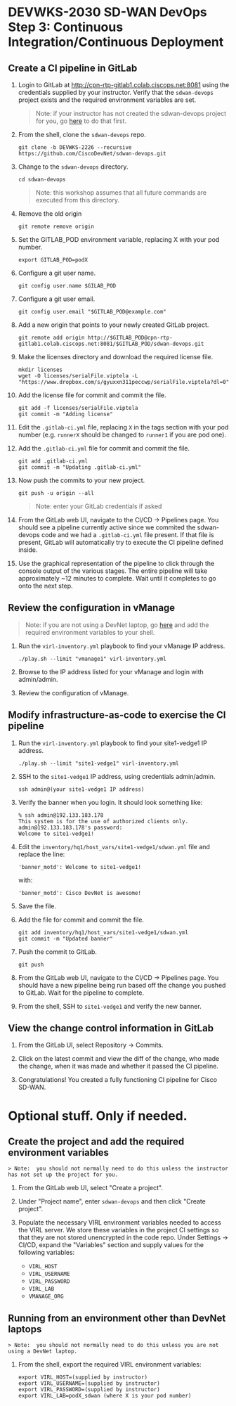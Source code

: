 # DEVWKS-2030 SD-WAN DevOps Step 3: Continuous Integration/Continuous Deployment

## Create a CI pipeline in GitLab
1. Login to GitLab at http://cpn-rtp-gitlab1.colab.ciscops.net:8081 using the credentials supplied by your instructor.  Verify that the `sdwan-devops` project exists and the required environment variables are set.
    > Note: if your instructor has not created the sdwan-devops project for you, go [here](#create-the-project-and-add-the-required-environment-variables) to do that first.

1. From the shell, clone the `sdwan-devops` repo.
    ```
    git clone -b DEVWKS-2226 --recursive https://github.com/CiscoDevNet/sdwan-devops.git
    ```
1. Change to the `sdwan-devops` directory.
    ```
    cd sdwan-devops
    ```
    > Note: this workshop assumes that all future commands are executed from this directory.

1. Remove the old origin
    ```
    git remote remove origin
    ```
1. Set the GITLAB_POD environment variable, replacing X with your pod number.
    ```
    export GITLAB_POD=podX
    ```

1. Configure a git user name.
    ```
    git config user.name $GILAB_POD
    ```
    
1. Configure a git user email.
    ```
    git config user.email "$GITLAB_POD@example.com"
    ```

1. Add a new origin that points to your newly created GitLab project.
    ```
    git remote add origin http://$GITLAB_POD@cpn-rtp-gitlab1.colab.ciscops.net:8081/$GITLAB_POD/sdwan-devops.git
    ```

1. Make the licenses directory and download the required license file.
    ```
    mkdir licenses
	wget -O licenses/serialFile.viptela -L "https://www.dropbox.com/s/gyuxxn311peccwp/serialFile.viptela?dl=0"
    ```

1. Add the license file for commit and commit the file.
    ```
    git add -f licenses/serialFile.viptela
	git commit -m "Adding license"
    ```

1. Edit the `.gitlab-ci.yml` file, replacing `X` in the tags section with your pod number (e.g. `runnerX` should be changed to `runner1` if you are pod one).

1. Add the `.gitlab-ci.yml` file for commit and commit the file.
    ```
    git add .gitlab-ci.yml
	git commit -m "Updating .gitlab-ci.yml"
    ```

1. Now push the commits to your new project.
    ```
    git push -u origin --all
    ```
    > Note: enter your GitLab credentials if asked

1. From the GitLab web UI, navigate to the CI/CD -> Pipelines page.  You should see a pipeline currently active since we commited the sdwan-devops code and we had a `.gitlab-ci.yml` file present.  If that file is present, GitLab will automatically try to execute the CI pipeline defined inside.

1. Use the graphical representation of the pipeline to click through the console output of the various stages.  The entire pipeline will take approximately ~12 minutes to complete.  Wait until it completes to go onto the next step.

## Review the configuration in vManage
   > Note: if you are not using a DevNet laptop, go [here](#create-the-project-and-add-the-required-environment-variables) and add the required environment variables to your shell.
1. Run the `virl-inventory.yml` playbook to find your vManage IP address.
    ```
    ./play.sh --limit "vmanage1" virl-inventory.yml
    ```

1. Browse to the IP address listed for your vManage and login with admin/admin.

1. Review the configuration of vManage.

## Modify infrastructure-as-code to exercise the CI pipeline
1. Run the `virl-inventory.yml` playbook to find your site1-vedge1 IP address.
    ```
    ./play.sh --limit "site1-vedge1" virl-inventory.yml
    ```
1. SSH to the `site1-vedge1` IP address, using credentials admin/admin.
    ```
    ssh admin@(your site1-vedge1 IP address)
    ```

1. Verify the banner when you login.  It should look something like:
    ```
    % ssh admin@192.133.183.178
    This system is for the use of authorized clients only.
    admin@192.133.183.178's password: 
    Welcome to site1-vedge1!
    ```

1. Edit the `inventory/hq1/host_vars/site1-vedge1/sdwan.yml` file and replace the line:
    ```
    'banner_motd': Welcome to site1-vedge1!
    ```
    with:
    ```
    'banner_motd': Cisco DevNet is awesome!
    ```

1. Save the file.

1. Add the file for commit and commit the file.
    ```
    git add inventory/hq1/host_vars/site1-vedge1/sdwan.yml
	git commit -m "Updated banner"
    ```

1. Push the commit to GitLab.
    ```
    git push
    ```

1. From the GitLab web UI, navigate to the CI/CD -> Pipelines page.  You should have a new pipeline being run based off the change you pushed to GitLab.  Wait for the pipeline to complete.

1. From the shell, SSH to `site1-vedge1` and verify the new banner.

## View the change control information in GitLab
1. From the GitLab UI, select Repository -> Commits.

1. Click on the latest commit and view the diff of the change, who made the change, when it was made and whether it passed the CI pipeline.

1. Congratulations!  You created a fully functioning CI pipeline for Cisco SD-WAN.

# Optional stuff.  Only if needed.
## Create the project and add the required environment variables
    > Note:  you should not normally need to do this unless the instructor has not set up the project for you.
1. From the GitLab web UI, select "Create a project".

1. Under "Project name", enter `sdwan-devops` and then click "Create project".

1. Populate the necessary VIRL environment variables needed to access the VIRL server.  We store these variables in the project CI settings so that they are not stored unencrypted in the code repo.  Under Settings -> CI/CD, expand the "Variables" section and supply values for the following variables:
    - `VIRL_HOST`
    - `VIRL_USERNAME`
    - `VIRL_PASSWORD`
    - `VIRL_LAB`
    - `VMANAGE_ORG`

## Running from an environment other than DevNet laptops
    > Note:  you should not normally need to do this unless you are not using a DevNet laptop.
1. From the shell, export the required VIRL environment variables:
    ```
    export VIRL_HOST=(supplied by instructor)
    export VIRL_USERNAME=(supplied by instructor)
    export VIRL_PASSWORD=(supplied by instructor)
    export VIRL_LAB=podX_sdwan (where X is your pod number)
    ```
